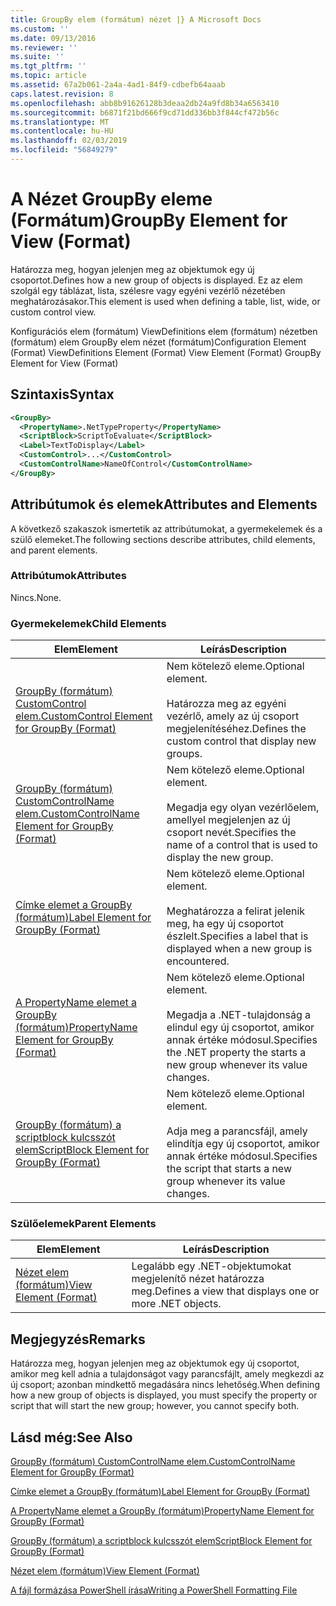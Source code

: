 ```yaml
---
title: GroupBy elem (formátum) nézet |} A Microsoft Docs
ms.custom: ''
ms.date: 09/13/2016
ms.reviewer: ''
ms.suite: ''
ms.tgt_pltfrm: ''
ms.topic: article
ms.assetid: 67a2b061-2a4a-4ad1-84f9-cdbefb64aaab
caps.latest.revision: 8
ms.openlocfilehash: abb8b91626128b3deaa2db24a9fd8b34a6563410
ms.sourcegitcommit: b6871f21bd666f9cd71dd336bb3f844cf472b56c
ms.translationtype: MT
ms.contentlocale: hu-HU
ms.lasthandoff: 02/03/2019
ms.locfileid: "56849279"
---
```

# <a name="groupby-element-for-view-format"></a><span data-ttu-id="21cb8-102">A Nézet GroupBy eleme (Formátum)</span><span class="sxs-lookup"><span data-stu-id="21cb8-102">GroupBy Element for View (Format)</span></span>

<span data-ttu-id="21cb8-103">Határozza meg, hogyan jelenjen meg az objektumok egy új csoportot.</span><span class="sxs-lookup"><span data-stu-id="21cb8-103">Defines how a new group of objects is displayed.</span></span> <span data-ttu-id="21cb8-104">Ez az elem szolgál egy táblázat, lista, szélesre vagy egyéni vezérlő nézetében meghatározásakor.</span><span class="sxs-lookup"><span data-stu-id="21cb8-104">This element is used when defining a table, list, wide, or custom control view.</span></span>

<span data-ttu-id="21cb8-105">Konfigurációs elem (formátum) ViewDefinitions elem (formátum) nézetben (formátum) elem GroupBy elem nézet (formátum)</span><span class="sxs-lookup"><span data-stu-id="21cb8-105">Configuration Element (Format) ViewDefinitions Element (Format) View Element (Format) GroupBy Element for View (Format)</span></span>

## <a name="syntax"></a><span data-ttu-id="21cb8-106">Szintaxis</span><span class="sxs-lookup"><span data-stu-id="21cb8-106">Syntax</span></span>

```xml
<GroupBy>
  <PropertyName>.NetTypeProperty</PropertyName>
  <ScriptBlock>ScriptToEvaluate</ScriptBlock>
  <Label>TextToDisplay</Label>
  <CustomControl>...</CustomControl>
  <CustomControlName>NameOfControl</CustomControlName>
</GroupBy>
```

## <a name="attributes-and-elements"></a><span data-ttu-id="21cb8-107">Attribútumok és elemek</span><span class="sxs-lookup"><span data-stu-id="21cb8-107">Attributes and Elements</span></span>

<span data-ttu-id="21cb8-108">A következő szakaszok ismertetik az attribútumokat, a gyermekelemek és a szülő elemeket.</span><span class="sxs-lookup"><span data-stu-id="21cb8-108">The following sections describe attributes, child elements, and parent elements.</span></span>

### <a name="attributes"></a><span data-ttu-id="21cb8-109">Attribútumok</span><span class="sxs-lookup"><span data-stu-id="21cb8-109">Attributes</span></span>

<span data-ttu-id="21cb8-110">Nincs.</span><span class="sxs-lookup"><span data-stu-id="21cb8-110">None.</span></span>

### <a name="child-elements"></a><span data-ttu-id="21cb8-111">Gyermekelemek</span><span class="sxs-lookup"><span data-stu-id="21cb8-111">Child Elements</span></span>

|<span data-ttu-id="21cb8-112">Elem</span><span class="sxs-lookup"><span data-stu-id="21cb8-112">Element</span></span>|<span data-ttu-id="21cb8-113">Leírás</span><span class="sxs-lookup"><span data-stu-id="21cb8-113">Description</span></span>|
|-------------|-----------------|
|[<span data-ttu-id="21cb8-114">GroupBy (formátum) CustomControl elem.</span><span class="sxs-lookup"><span data-stu-id="21cb8-114">CustomControl Element for GroupBy (Format)</span></span>](./customcontrol-element-for-groupby-format.md)|<span data-ttu-id="21cb8-115">Nem kötelező eleme.</span><span class="sxs-lookup"><span data-stu-id="21cb8-115">Optional element.</span></span><br /><br /> <span data-ttu-id="21cb8-116">Határozza meg az egyéni vezérlő, amely az új csoport megjelenítéséhez.</span><span class="sxs-lookup"><span data-stu-id="21cb8-116">Defines the custom control that display new groups.</span></span>|
|[<span data-ttu-id="21cb8-117">GroupBy (formátum) CustomControlName elem.</span><span class="sxs-lookup"><span data-stu-id="21cb8-117">CustomControlName Element for GroupBy (Format)</span></span>](./customcontrolname-element-for-groupby-format.md)|<span data-ttu-id="21cb8-118">Nem kötelező eleme.</span><span class="sxs-lookup"><span data-stu-id="21cb8-118">Optional element.</span></span><br /><br /> <span data-ttu-id="21cb8-119">Megadja egy olyan vezérlőelem, amellyel megjelenjen az új csoport nevét.</span><span class="sxs-lookup"><span data-stu-id="21cb8-119">Specifies the name of a control that is used to display the new group.</span></span>|
|[<span data-ttu-id="21cb8-120">Címke elemet a GroupBy (formátum)</span><span class="sxs-lookup"><span data-stu-id="21cb8-120">Label Element for GroupBy (Format)</span></span>](./label-element-for-groupby-format.md)|<span data-ttu-id="21cb8-121">Nem kötelező eleme.</span><span class="sxs-lookup"><span data-stu-id="21cb8-121">Optional element.</span></span><br /><br /> <span data-ttu-id="21cb8-122">Meghatározza a felirat jelenik meg, ha egy új csoportot észlelt.</span><span class="sxs-lookup"><span data-stu-id="21cb8-122">Specifies a label that is displayed when a new group is encountered.</span></span>|
|[<span data-ttu-id="21cb8-123">A PropertyName elemet a GroupBy (formátum)</span><span class="sxs-lookup"><span data-stu-id="21cb8-123">PropertyName Element for GroupBy (Format)</span></span>](./propertyname-element-for-groupby-format.md)|<span data-ttu-id="21cb8-124">Nem kötelező eleme.</span><span class="sxs-lookup"><span data-stu-id="21cb8-124">Optional element.</span></span><br /><br /> <span data-ttu-id="21cb8-125">Megadja a .NET-tulajdonság a elindul egy új csoportot, amikor annak értéke módosul.</span><span class="sxs-lookup"><span data-stu-id="21cb8-125">Specifies the .NET property the starts a new group whenever its value changes.</span></span>|
|[<span data-ttu-id="21cb8-126">GroupBy (formátum) a scriptblock kulcsszót elem</span><span class="sxs-lookup"><span data-stu-id="21cb8-126">ScriptBlock Element for GroupBy (Format)</span></span>](./scriptblock-element-for-groupby-format.md)|<span data-ttu-id="21cb8-127">Nem kötelező eleme.</span><span class="sxs-lookup"><span data-stu-id="21cb8-127">Optional element.</span></span><br /><br /> <span data-ttu-id="21cb8-128">Adja meg a parancsfájl, amely elindítja egy új csoportot, amikor annak értéke módosul.</span><span class="sxs-lookup"><span data-stu-id="21cb8-128">Specifies the script that starts a new group whenever its value changes.</span></span>|

### <a name="parent-elements"></a><span data-ttu-id="21cb8-129">Szülőelemek</span><span class="sxs-lookup"><span data-stu-id="21cb8-129">Parent Elements</span></span>

|<span data-ttu-id="21cb8-130">Elem</span><span class="sxs-lookup"><span data-stu-id="21cb8-130">Element</span></span>|<span data-ttu-id="21cb8-131">Leírás</span><span class="sxs-lookup"><span data-stu-id="21cb8-131">Description</span></span>|
|-------------|-----------------|
|[<span data-ttu-id="21cb8-132">Nézet elem (formátum)</span><span class="sxs-lookup"><span data-stu-id="21cb8-132">View Element (Format)</span></span>](./view-element-format.md)|<span data-ttu-id="21cb8-133">Legalább egy .NET-objektumokat megjelenítő nézet határozza meg.</span><span class="sxs-lookup"><span data-stu-id="21cb8-133">Defines a view that displays one or more .NET objects.</span></span>|

## <a name="remarks"></a><span data-ttu-id="21cb8-134">Megjegyzés</span><span class="sxs-lookup"><span data-stu-id="21cb8-134">Remarks</span></span>

<span data-ttu-id="21cb8-135">Határozza meg, hogyan jelenjen meg az objektumok egy új csoportot, amikor meg kell adnia a tulajdonságot vagy parancsfájlt, amely megkezdi az új csoport; azonban mindkettő megadására nincs lehetőség.</span><span class="sxs-lookup"><span data-stu-id="21cb8-135">When defining how a new group of objects is displayed, you must specify the property or script that will start the new group; however, you cannot specify both.</span></span>

## <a name="see-also"></a><span data-ttu-id="21cb8-136">Lásd még:</span><span class="sxs-lookup"><span data-stu-id="21cb8-136">See Also</span></span>

[<span data-ttu-id="21cb8-137">GroupBy (formátum) CustomControlName elem.</span><span class="sxs-lookup"><span data-stu-id="21cb8-137">CustomControlName Element for GroupBy (Format)</span></span>](./customcontrolname-element-for-groupby-format.md)

[<span data-ttu-id="21cb8-138">Címke elemet a GroupBy (formátum)</span><span class="sxs-lookup"><span data-stu-id="21cb8-138">Label Element for GroupBy (Format)</span></span>](./label-element-for-groupby-format.md)

[<span data-ttu-id="21cb8-139">A PropertyName elemet a GroupBy (formátum)</span><span class="sxs-lookup"><span data-stu-id="21cb8-139">PropertyName Element for GroupBy (Format)</span></span>](./propertyname-element-for-groupby-format.md)

[<span data-ttu-id="21cb8-140">GroupBy (formátum) a scriptblock kulcsszót elem</span><span class="sxs-lookup"><span data-stu-id="21cb8-140">ScriptBlock Element for GroupBy (Format)</span></span>](./scriptblock-element-for-groupby-format.md)

[<span data-ttu-id="21cb8-141">Nézet elem (formátum)</span><span class="sxs-lookup"><span data-stu-id="21cb8-141">View Element (Format)</span></span>](./view-element-format.md)

[<span data-ttu-id="21cb8-142">A fájl formázása PowerShell írása</span><span class="sxs-lookup"><span data-stu-id="21cb8-142">Writing a PowerShell Formatting File</span></span>](./writing-a-powershell-formatting-file.md)
